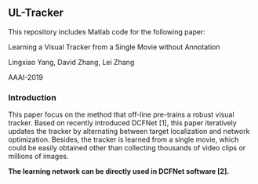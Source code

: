 ## UL-Tracker

This repository includes Matlab code for the following paper:

Learning a Visual Tracker from a Single Movie without Annotation

Lingxiao Yang, David Zhang, Lei Zhang

AAAI-2019

### Introduction
This paper focus on the method that off-line pre-trains a robust visual tracker. Based on recently introduced DCFNet [1], this paper iteratively updates the tracker by alternating between target localization and network optimization. Besides, the tracker is learned from a single movie, which could be easily obtained other than collecting thousands of video clips or millions of images.

**The learning network can be directly used in DCFNet software [2].**

